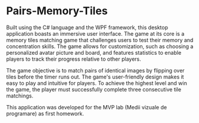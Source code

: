 # Pairs-Memory-Tiles

Built using the C# language and the WPF framework, this desktop application boasts an immersive user interface. The game at its core is a memory tiles matching game that challenges users to test their memory and concentration skills. The game allows for customization, such as choosing a personalized avatar picture and board, and features statistics to enable players to track their progress relative to other players.

The game objective is to match pairs of identical images by flipping over tiles before the timer runs out. The game's user-friendly design makes it easy to play and intuitive for players. To achieve the highest level and win the game, the player must successfully complete three consecutive tile matchings.

This application was developed for the MVP lab (Medii vizuale de programare) as first homework.
